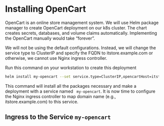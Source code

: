 # Installing OpenCart 

OpenCart is an online store management system. We will use Helm package manager to create OpenCart deployment on our k8s cluster. The chart creates
secrets, databases, and volume claims automatically. Implementing the OpenCart manually would take
“forever”.

We will not be using the default configurations. Instead, we will change the service type to ClusterIP and specify the FQDN to 
itstore.example.com or otherwise, we  cannot use Nginx ingress controller.

Run this command on your workstation to create this deployment

```bash
helm install my-opencart --set service.type=ClusterIP,opencartHost=itstore.example.com oci://registry-1.docker.io/bitnamicharts/opencart
```

This command will install all the packages necessary and make a deployment with a service named ``` my-opencart```. It is now time to configure the Nginx ingress controller to map domain name (e.g., itstore.example.com) to this service.

## Ingress to the Service ```my-opencart```
